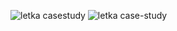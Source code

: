 ![letka casestudy](https://github.com/user-attachments/assets/5904fb28-b6d4-4d56-91e5-82a82fb5bf9f)
![letka case-study](https://github.com/user-attachments/assets/5941ff3c-867d-404d-8ab9-debc0a478f8a)


